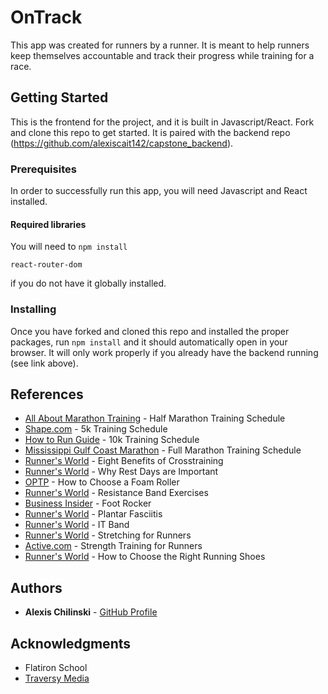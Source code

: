 # OnTrack

This app was created for runners by a runner. It is meant to help runners keep themselves accountable and track their progress while training for a race.

## Getting Started

This is the frontend for the project, and it is built in Javascript/React. Fork and clone this repo to get started. It is paired with the backend repo (https://github.com/alexiscait142/capstone_backend).

### Prerequisites

In order to successfully run this app, you will need Javascript and React installed.

#### Required libraries
You will need to `npm install`
```
react-router-dom
```
if you do not have it globally installed.

### Installing

Once you have forked and cloned this repo and installed the proper packages, run `npm install` and it should automatically open in your browser. It will only work properly if you already have the backend running (see link above).

## References

* [All About Marathon Training](https://www.all-about-marathon-training.com/half-marathon-training-summer.html) - Half Marathon Training Schedule
* [Shape.com](https://www.shape.com/fitness/training-plans/beginners-guide-running-5k) - 5k Training Schedule
* [How to Run Guide](https://howtorunguide.com/10k-training-schedule-for-beginners/) - 10k Training Schedule
* [Mississippi Gulf Coast Marathon](https://mississippigulfcoastmarathon.com/wp-content/uploads/2018/07/training_full.pdf) - Full Marathon Training Schedule
* [Runner's World](https://www.runnersworld.com/training/a20813186/eight-benefits-of-cross-training/) - Eight Benefits of Crosstraining
* [Runner's World](https://www.runnersworld.com/health-injuries/a20864022/why-rest-days-are-important/) - Why Rest Days are Important
* [OPTP](https://www.optp.com/blog/How-to-Choose-a-Foam-Roller) - How to Choose a Foam Roller
* [Runner's World](https://www.runnersworld.com/training/a24843120/resistance-band-exercises/) - Resistance Band Exercises
* [Business Insider](https://www.businessinsider.com/north-american-healthcare-foot-rocker-2017-2) - Foot Rocker
* [Runner's World](https://www.runnersworld.com/health-injuries/a19578652/plantar-fasciitis/) - Plantar Fasciitis
* [Runner's World](https://www.runnersworld.com/uk/health/injury/a775743/5-things-you-need-to-know-about-your-it-band/) - IT Band
* [Runner's World](https://www.runnersworld.com/uk/health/a760484/the-rw-complete-guide-to-stretching-for-runners/) - Stretching for Runners
* [Active.com](https://www.active.com/running/articles/14-running-specific-strength-training-exercises/) - Strength Training for Runners
* [Runner's World](https://www.runnersworld.com/gear/a20842305/how-to-buy-the-right-running-shoes/) - How to Choose the Right Running Shoes

## Authors

* **Alexis Chilinski** - [GitHub Profile](https://github.com/alexiscait142)

## Acknowledgments

* Flatiron School
* [Traversy Media](https://www.youtube.com/playlist?list=PLillGF-RfqbbRA-CIUxlxkUpbq0IFkX60)
